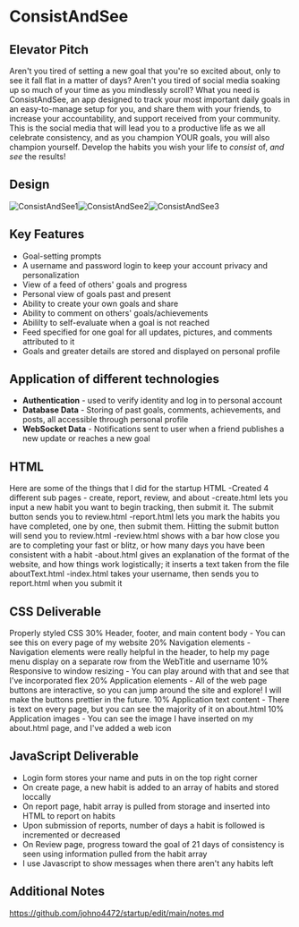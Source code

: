 # ConsistAndSee
## Elevator Pitch
Aren't you tired of setting a new goal that you're so excited about, only to see it fall flat in a matter of days? Aren't you tired of social media soaking up so much of your time as you mindlessly scroll? What you need is ConsistAndSee, an app designed to track your most important daily goals in an easy-to-manage setup for you, and share them with your friends, to increase your accountability, and support received from your community. This is the social media that will lead you to a productive life as we all celebrate consistency, and as you champion YOUR goals, you will also champion yourself. Develop the habits you wish your life to _consist_ of, _and see_ the results!
## Design
![ConsistAndSee1](https://github.com/johno4472/startup/assets/145232372/3a01f537-402e-4cee-a84a-5c89f4871be4)![ConsistAndSee2](https://github.com/johno4472/startup/assets/145232372/f2ba7d0d-8f4e-43f2-9c16-01dcfd91ac0e)![ConsistAndSee3](https://github.com/johno4472/startup/assets/145232372/ce852df7-2930-4e51-b1b0-bc4bd924c1d7)



## Key Features
- Goal-setting prompts
- A username and password login to keep your account privacy and personalization
- View of a feed of others' goals and progress
- Personal view of goals past and present
- Ability to create your own goals and share
- Ability to comment on others' goals/achievements
- Abililty to self-evaluate when a goal is not reached
- Feed specified for one goal for all updates, pictures, and comments attributed to it
- Goals and greater details are stored and displayed on personal profile
## Application of different technologies
- **Authentication** - used to verify identity and log in to personal account
- **Database Data** - Storing of past goals, comments, achievements, and posts, all accessible through personal profile
- **WebSocket Data** - Notifications sent to user when a friend publishes a new update or reaches a new goal

## HTML
Here are some of the things that I did for the startup HTML
-Created 4 different sub pages - create, report, review, and about
-create.html lets you input a new habit you want to begin tracking, then submit it. The submit button sends you to review.html
-report.html lets you mark the habits you have completed, one by one, then submit them. Hitting the submit button will send you to review.html
-review.html shows with a bar how close you are to completing your fast or blitz, or how many days you have been consistent with a habit
-about.html gives an explanation of the format of the website, and how things work logistically; it inserts a text taken from the file aboutText.html
-index.html takes your username, then sends you to report.html when you submit it

## CSS Deliverable
Properly styled CSS
30% Header, footer, and main content body - You can see this on every page of my website
20% Navigation elements - Navigation elements were really helpful in the header, to help my page menu display on a separate row from the WebTitle and username
10% Responsive to window resizing - You can play around with that and see that I've incorporated flex
20% Application elements - All of the web page buttons are interactive, so you can jump around the site and explore! I will make the buttons prettier in the future.
10% Application text content - There is text on every page, but you can see the majority of it on about.html
10% Application images - You can see the image I have inserted on my about.html page, and I've added a web icon

## JavaScript Deliverable
- Login form stores your name and puts in on the top right corner
- On create page, a new habit is added to an array of habits and stored loccally
- On report page, habit array is pulled from storage and inserted into HTML to report on habits
- Upon submission of reports, number of days a habit is followed is incremented or decreased
- On Review page, progress toward the goal of 21 days of consistency is seen using information pulled from the habit array
- I use Javascript to show messages when there aren't any habits left


## Additional Notes
https://github.com/johno4472/startup/edit/main/notes.md
